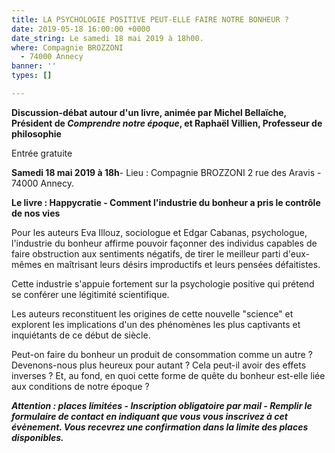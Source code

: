 ```yaml
---
title: LA PSYCHOLOGIE POSITIVE PEUT-ELLE FAIRE NOTRE BONHEUR ?
date: 2019-05-18 16:00:00 +0000
date_string: Le samedi 18 mai 2019 à 18h00.
where: Compagnie BROZZONI                                              2 rue des Aravis
  - 74000 Annecy
banner: ''
types: []

---
```

**Discussion-débat autour d'un livre, animée par Michel Bellaïche, Président de _Comprendre notre époque_, et Raphaël Villien, Professeur de philosophie**

Entrée gratuite

**Samedi 18 mai 2019 à 18h**- Lieu : Compagnie BROZZONI         2 rue des Aravis - 74000 Annecy.

**Le livre : Happycratie - Comment l'industrie du bonheur a pris le contrôle de nos vies**

Pour les auteurs Eva Illouz, sociologue et Edgar Cabanas, psychologue, l'industrie du bonheur affirme pouvoir façonner des individus capables de faire obstruction aux sentiments négatifs, de tirer le meilleur parti d'eux-mêmes en maîtrisant leurs désirs improductifs et leurs pensées défaitistes.

Cette industrie s'appuie fortement sur la psychologie positive qui prétend se conférer une légitimité scientifique.

Les auteurs reconstituent les origines de cette nouvelle "science" et explorent les implications d'un des phénomènes les plus captivants et inquiétants de ce début de siècle.

Peut-on faire du bonheur un produit de consommation comme un autre ? Devenons-nous plus heureux pour autant ? Cela peut-il avoir des effets inverses ? Et, au fond, en quoi cette forme de quête du bonheur est-elle liée aux conditions de notre époque ?

**_Attention : places limitées - Inscription obligatoire par mail - Remplir le formulaire de contact en indiquant que vous vous inscrivez à cet évènement. Vous recevrez une confirmation dans la limite des places disponibles._**